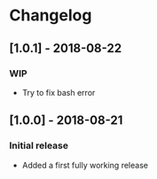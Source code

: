 # Changelog

## [1.0.1] - 2018-08-22

### WIP

-   Try to fix bash error

## [1.0.0] - 2018-08-21

### Initial release

-   Added a first fully working release
